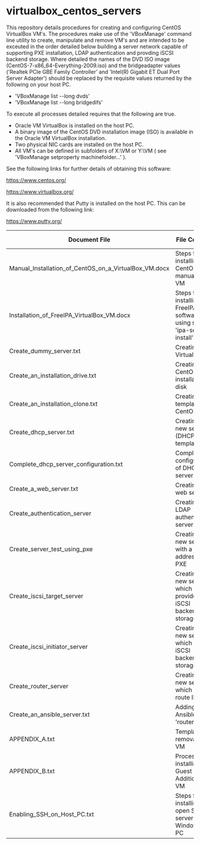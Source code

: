 # virtualbox_centos_servers

This repository details procedures for creating and configuring
CentOS VirtualBox VM's. The procedures make use of the 
'VBoxManage' command line utility to create, manipulate and remove VM's
and are intended to be exceuted in the order detailed below building a server
network capable of supporting PXE installation, LDAP authentication and
provding iSCSI backend storage. Where detailed the names of the DVD ISO image 
(CentOS-7-x86_64-Everything-2009.iso) and the bridgeadapter<x> values 
('Realtek PCIe GBE Family Controller' and 'Intel(R) Gigabit ET Dual Port 
Server Adapter') should be replaced by the requisite values returned by 
the following on your host PC.

- 'VBoxManage list --long dvds'
- 'VBoxManage list --long bridgedifs'

To execute all processes detailed requires that the following are true.

- Oracle VM VirtualBox is installed on the host PC.
- A binary image of the CentOS DVD installation image (ISO) is 
  available in the Oracle VM VirtualBox installation.
- Two physical NIC cards are installed on the host PC.
- All VM's can be defined in subfolders of X:\VM or Y:\VM ( see
  'VBoxManage setproperty machinefolder...' ).

See the following links for further details of obtaining this software:

https://www.centos.org/

https://www.virtualbox.org/

It is also recommended that Putty is installed on the host PC.
This can be downloaded from the following link:

https://www.putty.org/

Document File|File Contents|Execution order
-------------|-------------|---------------
Manual_Installation_of_CentOS_on_a_VirtualBox_VM.docx|Steps for installing CentOS manually on VM|N/A
Installation_of_FreeIPA_VirtualBox_VM.docx|Steps for installing FreeIPA software using script 'ipa-server-install'|N/A
Create_dummy_server.txt|Creating VirtualBox VM|1
Create_an_installation_drive.txt|Creating a CentOS installation disk|2
Create_an_installation_clone.txt|Creating a template CentOS VM|3
Create_dhcp_server.txt|Creating a new server (DHCP) using template VM|4
Complete_dhcp_server_configuration.txt|Completing configuration of DHCP server|5
Create_a_web_server.txt|Creating a web server|6
Create_authentication_server|Creating an LDAP authentication server|7
Create_server_test_using_pxe|Creating a new server with a fixed IP address using PXE|8
Create_iscsi_target_server|Creating a new server which provides iSCSI backend storage|9
Create_iscsi_initiator_server|Creating a new server which utilises iSCSI backend storage|10
Create_router_server|Creating a new server which can route IP traffic|11
Create_an_ansible_server.txt|Adding Ansible to the 'router' server
APPENDIX_A.txt|Template for removal of a VM|N/A
APPENDIX_B.txt|Process for installing Guest Additions on VM|N/A
Enabling_SSH_on_Host_PC.txt|Steps for installing an open SSH server on a Windows 10 PC|N/A




